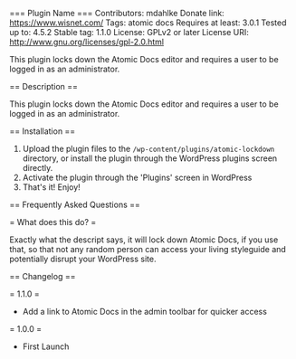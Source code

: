 === Plugin Name ===
Contributors: mdahlke
Donate link: https://www.wisnet.com/
Tags: atomic docs
Requires at least: 3.0.1
Tested up to: 4.5.2
Stable tag: 1.1.0
License: GPLv2 or later
License URI: http://www.gnu.org/licenses/gpl-2.0.html

This plugin locks down the Atomic Docs editor and requires a user to be logged in as an administrator.

== Description ==

This plugin locks down the Atomic Docs editor and requires a user to be logged in as an administrator.

== Installation ==

1. Upload the plugin files to the `/wp-content/plugins/atomic-lockdown` directory, or install the plugin through the WordPress plugins screen directly.
1. Activate the plugin through the 'Plugins' screen in WordPress
1. That's it! Enjoy!


== Frequently Asked Questions ==

= What does this do? =

Exactly what the descript says, it will lock down Atomic Docs, if you use that, so that not any random person can access your living styleguide and potentially disrupt your WordPress site.

== Changelog ==

= 1.1.0 =
* Add a link to Atomic Docs in the admin toolbar for quicker access

= 1.0.0 =
* First Launch
